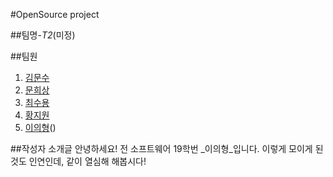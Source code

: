 #OpenSource project 

##팀명-_T2_(미정)

##팀원
1. [김문수]()
2. [문희상](https://github.com/sang0429/sang0429.github.io)
3. [최수용](https://github.com/dpfprtus/dpfprtus.github.io)
4. [황지원](https://github.com/Jiwon-h/Jiwon-h.github.io)
5. [이의형]()()

##작성자 소개글
안녕하세요! 전 소프트웨어 19학번 _이의형_입니다.
이렇게 모이게 된 것도 인연인데,
같이 열심해 해봅시다!

